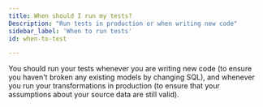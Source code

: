 ```yaml
---
title: When should I run my tests?
Description: "Run tests in production or when writing new code"
sidebar_label: 'When to run tests'
id: when-to-test

---
```


You should run your tests whenever you are writing new code (to ensure you haven't broken any existing models by changing SQL), and whenever you run your transformations in production (to ensure that your assumptions about your source data are still valid).
